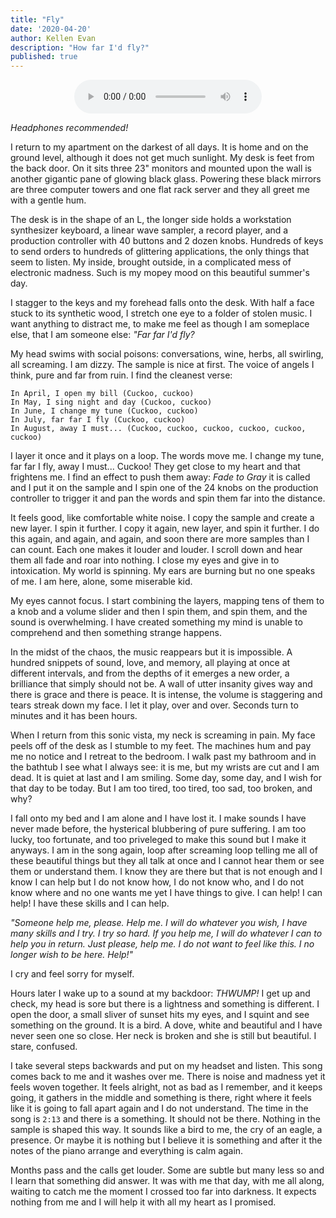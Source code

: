 ```yaml
---
title: "Fly"
date: '2020-04-20'
author: Kellen Evan
description: "How far I'd fly?"
published: true
---
```


<figure style="text-align: center">
    <audio
        controls
        src="/audio/Fly.mp3">
            Oh no! Your browser does not support the
            <code>audio</code> element.
    </audio>
</figure>

_Headphones recommended!_

I return to my apartment on the darkest of all days. It is home and on the ground level, although it does not get much sunlight. My desk is feet from the back door. On it sits three 23" monitors and mounted upon the wall is another gigantic pane of glowing black glass. Powering these black mirrors are three computer towers and one flat rack server and they all greet me with a gentle hum.

The desk is in the shape of an L, the longer side holds a workstation synthesizer keyboard, a linear wave sampler, a record player, and a production controller with 40 buttons and 2 dozen knobs. Hundreds of keys to send orders to hundreds of glittering applications, the only things that seem to listen. My inside, brought outside, in a complicated mess of electronic madness. Such is my mopey mood on this beautiful summer's day.

I stagger to the keys and my forehead falls onto the desk. With half a face stuck to its synthetic wood, I stretch one eye to a folder of stolen music. I want anything to distract me, to make me feel as though I am someplace else, that I am someone else: _"Far far I'd fly?_

My head swims with social poisons: conversations, wine, herbs, all swirling, all screaming. I am dizzy. The sample is nice at first. The voice of angels I think, pure and far from ruin. I find the cleanest verse:

```
In April, I open my bill (Cuckoo, cuckoo)
In May, I sing night and day (Cuckoo, cuckoo)
In June, I change my tune (Cuckoo, cuckoo)
In July, far far I fly (Cuckoo, cuckoo)
In August, away I must... (Cuckoo, cuckoo, cuckoo, cuckoo, cuckoo, cuckoo)
```

I layer it once and it plays on a loop. The words move me. I change my tune, far far I fly, away I must... Cuckoo! They get close to my heart and that frightens me. I find an effect to push them away: _Fade to Gray_ it is called and I put it on the sample and I spin one of the 24 knobs on the production controller to trigger it and pan the words and spin them far into the distance.

It feels good, like comfortable white noise. I copy the sample and create a new layer. I spin it further. I copy it again, new layer, and spin it further. I do this again, and again, and again, and soon there are more samples than I can count. Each one makes it louder and louder. I scroll down and hear them all fade and roar into nothing. I close my eyes and give in to intoxication. My world is spinning. My ears are burning but no one speaks of me. I am here, alone, some miserable kid.

My eyes cannot focus. I start combining the layers, mapping tens of them to a knob and a volume slider and then I spin them, and spin them, and the sound is overwhelming. I have created something my mind is unable to comprehend and then something strange happens.

In the midst of the chaos, the music reappears but it is impossible. A hundred snippets of sound, love, and memory, all playing at once at different intervals, and from the depths of it emerges a new order, a brilliance that simply should not be. A wall of utter insanity gives way and there is grace and there is peace. It is intense, the volume is staggering and tears streak down my face. I let it play, over and over. Seconds turn to minutes and it has been hours.

When I return from this sonic vista, my neck is screaming in pain. My face peels off of the desk as I stumble to my feet. The machines hum and pay me no notice and I retreat to the bedroom. I walk past my bathroom and in the bathtub I see what I always see: it is me, but my wrists are cut and I am dead. It is quiet at last and I am smiling. Some day, some day, and I wish for that day to be today. But I am too tired, too tired, too sad, too broken, and why?

I fall onto my bed and I am alone and I have lost it. I make sounds I have never made before, the hysterical blubbering of pure suffering. I am too lucky, too fortunate, and too priveleged to make this sound but I make it anyways. I am in the song again, loop after screaming loop telling me all of these beautiful things but they all talk at once and I cannot hear them or see them or understand them. I know they are there but that is not enough and I know I can help but I do not know how, I do not know who, and I do not know where and no one wants me yet I have things to give. I can help! I can help! I have these skills and I can help.

_"Someone help me, please. Help me. I will do whatever you wish, I have many skills and I try. I try so hard. If you help me, I will do whatever I can to help you in return. Just please, help me. I do not want to feel like this. I no longer wish to be here. Help!"_

I cry and feel sorry for myself.

Hours later I wake up to a sound at my backdoor: _THWUMP!_ I get up and check, my head is sore but there is a lightness and something is different. I open the door, a small sliver of sunset hits my eyes, and I squint and see something on the ground. It is a bird. A dove, white and beautiful and I have never seen one so close. Her neck is broken and she is still but beautiful. I stare, confused.

I take several steps backwards and put on my headset and listen. This song comes back to me and it washes over me. There is noise and madness yet it feels woven together. It feels alright, not as bad as I remember, and it keeps going, it gathers in the middle and something is there, right where it feels like it is going to fall apart again and I do not understand. The time in the song is `2:13` and there is a something. It should not be there. Nothing in the sample is shaped this way. It sounds like a bird to me, the cry of an eagle, a presence. Or maybe it is nothing but I believe it is something and after it the notes of the piano arrange and everything is calm again.

Months pass and the calls get louder. Some are subtle but many less so and I learn that something did answer. It was with me that day, with me all along, waiting to catch me the moment I crossed too far into darkness. It expects nothing from me and I will help it with all my heart as I promised.
